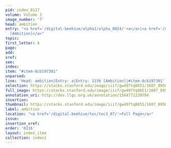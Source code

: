 ```yaml
---
pid: index_0117
volume: Volume 3
image_number: '7'
head: ambition
entry: "<a href='/digital-beehive/alpha1/alpha_0024/'>a</a>|<a href='/digital-beehive/num5/num_1576/'>1156
  [Ambition]</a>"
topic:
first_letter: A
page:
add:
xref:
see:
index:
item: "#item-8cb197381"
unparsed:
line: 'Head: ambition|Entry: a|Entry: 1156 [Ambition]|#item-8cb197381'
selection: https://stacks.stanford.edu/image/iiif/gw497tq8651/1607_0950/1584,3326,543,107/full/0/default.jpg
full_image: https://stacks.stanford.edu/image/iiif/gw497tq8651/1607_0950/full/full/0/default.jpg
annotation_uri: http://dev.llgc.org.uk/annotation/1564771239784
insertion:
thumbnail: https://stacks.stanford.edu/image/iiif/gw497tq8651/1607_0950/1584,3326,543,107/150,/0/default.jpg
label: ambition
location: "<a href='/digital-beehive/toc/toc3_07/'>Full Page</a>"
issue:
insertion_xref:
order: '0116'
layout: index_item
collection: index1
---
```

